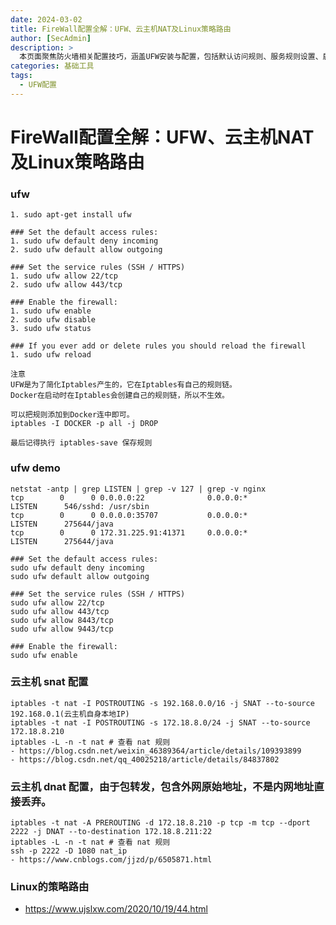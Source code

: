 ```yaml
---
date: 2024-03-02
title: FireWall配置全解：UFW、云主机NAT及Linux策略路由
author: [SecAdmin]
description: >
  本页面聚焦防火墙相关配置技巧，涵盖UFW安装与配置，包括默认访问规则、服务规则设置、启用与状态查看等，同时深入探讨云主机的SNAT和DNAT配置，详细介绍命令使用及规则查看方法，还提供Linux策略路由的相关知识链接，助力用户全面掌握网络安全防护中的防火墙配置要点，保障网络环境安全稳定。
categories: 基础工具
tags:
  - UFW配置
---
```


# FireWall配置全解：UFW、云主机NAT及Linux策略路由

### ufw 
```
1. sudo apt-get install ufw

### Set the default access rules:
1. sudo ufw default deny incoming
2. sudo ufw default allow outgoing

### Set the service rules (SSH / HTTPS)
1. sudo ufw allow 22/tcp
2. sudo ufw allow 443/tcp

### Enable the firewall:
1. sudo ufw enable
2. sudo ufw disable
3. sudo ufw status

### If you ever add or delete rules you should reload the firewall
1. sudo ufw reload

注意
UFW是为了简化Iptables产生的，它在Iptables有自己的规则链。
Docker在启动时在Iptables会创建自己的规则链，所以不生效。

可以把规则添加到Docker连中即可。
iptables -I DOCKER -p all -j DROP

最后记得执行 iptables-save 保存规则
```

### ufw demo

```
netstat -antp | grep LISTEN | grep -v 127 | grep -v nginx
tcp        0      0 0.0.0.0:22              0.0.0.0:*               LISTEN      546/sshd: /usr/sbin
tcp        0      0 0.0.0.0:35707           0.0.0.0:*               LISTEN      275644/java
tcp        0      0 172.31.225.91:41371     0.0.0.0:*               LISTEN      275644/java

### Set the default access rules:
sudo ufw default deny incoming
sudo ufw default allow outgoing

### Set the service rules (SSH / HTTPS)
sudo ufw allow 22/tcp
sudo ufw allow 443/tcp
sudo ufw allow 8443/tcp
sudo ufw allow 9443/tcp

### Enable the firewall:
sudo ufw enable
```

### 云主机 snat 配置
    iptables -t nat -I POSTROUTING -s 192.168.0.0/16 -j SNAT --to-source  192.168.0.1(云主机自身本地IP)
    iptables -t nat -I POSTROUTING -s 172.18.8.0/24 -j SNAT --to-source  172.18.8.210
    iptables -L -n -t nat # 查看 nat 规则
    - https://blog.csdn.net/weixin_46389364/article/details/109393899
    - https://blog.csdn.net/qq_40025218/article/details/84837802

### 云主机 dnat 配置，由于包转发，包含外网原始地址，不是内网地址直接丢弃。
    iptables -t nat -A PREROUTING -d 172.18.8.210 -p tcp -m tcp --dport 2222 -j DNAT --to-destination 172.18.8.211:22
    iptables -L -n -t nat # 查看 nat 规则
    ssh -p 2222 -D 1080 nat_ip
    - https://www.cnblogs.com/jjzd/p/6505871.html

### Linux的策略路由
- https://www.ujslxw.com/2020/10/19/44.html
